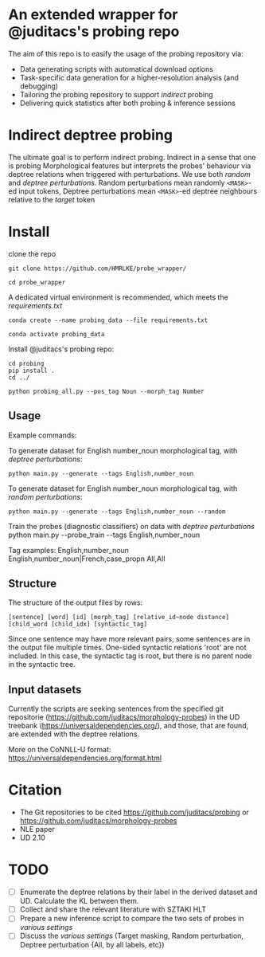 # An extended wrapper for @juditacs's probing repo

The aim of this repo is to easify the usage of the probing repository via:

- Data generating scripts with automatical download options
- Task-specific data generation for a higher-resolution analysis (and debugging)
- Tailoring the probing repository to support *indirect* probing
- Delivering quick statistics after both probing & inference sessions


# Indirect deptree probing

The ultimate goal is to perform indirect probing. Indirect in a sense that one is probing Morphological features but interprets the probes' behaviour via deptree relations when triggered with perturbations. We use both *random* and *deptree perturbations*. Random perturbations mean randomly `<MASK>`-ed input tokens, Deptree perturbations mean `<MASK>`-ed deptree neighbours relative to the *target* token

# Install

clone the repo 

    git clone https://github.com/HMRLKE/probe_wrapper/

    cd probe_wrapper
    
A dedicated virtual environment is recommended, which meets the *requirements.txt*

    conda create --name probing_data --file requirements.txt

    conda activate probing_data

Install @juditacs's probing repo: 

    cd probing
    pip install .
    cd ../

    python probing_all.py --pos_tag Noun --morph_tag Number


## Usage

Example commands:

To generate dataset for English number_noun morphological tag, with *deptree perturbations*:

    python main.py --generate --tags English,number_noun
To generate dataset for English number_noun morphological tag, with *random perturbations*:

    python main.py --generate --tags English,number_noun --random
Train the probes (diagnostic classifiers) on data with *deptree perturbations*
    python main.py --probe_train --tags English,number_noun


Tag examples:
    English,number_noun
    English,number_noun|French,case_propn
    All,All

## Structure

The structure of the output files by rows:

    [sentence] [word] [id] [morph_tag] [relative_id~node distance] [child_word [child_idx] [syntactic_tag]

Since one sentence may have more relevant pairs, some sentences are in the output file multiple times.
One-sided syntactic relations 'root' are not included. In this case, the syntactic tag is root, but there is no parent node in the syntactic tree.

## Input datasets

Currently the scripts are seeking sentences from the specified git repositorie (https://github.com/juditacs/morphology-probes) in the UD treebank (https://universaldependencies.org/), and those, that are found, are extended with the deptree relations.

More on the CoNNLL-U format: https://universaldependencies.org/format.html

# Citation
- The Git repositories to be cited https://github.com/juditacs/probing or https://github.com/juditacs/morphology-probes
- NLE paper
- UD 2.10

# TODO

- [ ] Enumerate the deptree relations by their label in the derived dataset and UD. Calculate the KL between them.
- [ ] Collect and share the relevant literature with SZTAKI HLT
- [ ] Prepare a new inference script to compare the two sets of probes in *various settings*
- [ ] Discuss the *various settings* (Target masking, Random perturbation, Deptree perturbation {All, by all labels, etc})
